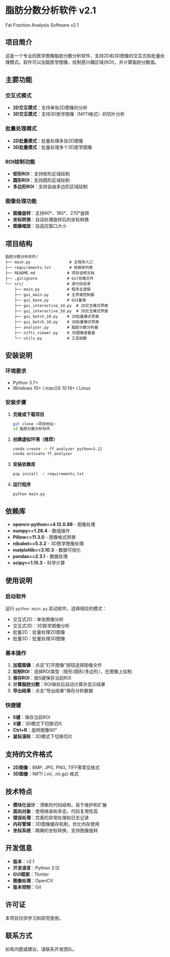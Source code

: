 # 脂肪分数分析软件 v2.1

Fat Fraction Analysis Software v2.1

## 项目简介

这是一个专业的医学图像脂肪分数分析软件，支持2D和3D图像的交互式和批量处理模式。软件可以加载医学图像，绘制感兴趣区域(ROI)，并计算脂肪分数值。

## 主要功能

### 交互式模式
- **2D交互模式**：支持单张2D图像的分析
- **3D交互模式**：支持3D医学图像（NIfTI格式）的切片分析

### 批量处理模式
- **2D批量模式**：批量处理多张2D图像
- **3D批量模式**：批量处理多个3D医学图像

### ROI绘制功能
- **矩形ROI**：支持矩形区域绘制
- **圆形ROI**：支持圆形区域绘制
- **多边形ROI**：支持自由多边形区域绘制

### 图像处理功能
- **图像旋转**：支持90°、180°、270°旋转
- **坐标转换**：自动处理旋转后的坐标转换
- **图像缩放**：自适应窗口大小

## 项目结构

```
脂肪分数分析软件/
├── main.py                 # 主程序入口
├── requirements.txt        # 依赖库列表
├── README.md              # 项目说明文档
├── .gitignore             # Git忽略文件
└── src/                   # 源代码目录
    ├── main.py            # 程序主逻辑
    ├── gui_main.py        # 主界面控制器
    ├── gui_base.py        # GUI基类
    ├── gui_interactive_2d.py  # 2D交互模式界面
    ├── gui_interactive_3d.py  # 3D交互模式界面
    ├── gui_batch_2d.py    # 2D批量模式界面
    ├── gui_batch_3d.py    # 3D批量模式界面
    ├── analyzer.py        # 脂肪分数分析器
    ├── nifti_viewer.py    # 3D图像查看器
    └── utils.py           # 工具函数
```

## 安装说明

### 环境要求
- Python 3.7+
- Windows 10+ / macOS 10.14+ / Linux

### 安装步骤

1. **克隆或下载项目**
   ```bash
   git clone <项目地址>
   cd 脂肪分数分析软件
   ```

2. **创建虚拟环境（推荐）**
   ```bash
   conda create -n ff_analyzer python=3.12
   conda activate ff_analyzer
   ```

3. **安装依赖库**
   ```bash
   pip install -r requirements.txt
   ```

4. **运行程序**
   ```bash
   python main.py
   ```

## 依赖库

- **opencv-python==4.12.0.88** - 图像处理
- **numpy==1.26.4** - 数组操作
- **Pillow==11.3.0** - 图像格式转换
- **nibabel==5.3.2** - 3D医学图像处理
- **matplotlib==3.10.3** - 数据可视化
- **pandas==2.3.1** - 数据处理
- **scipy==1.15.3** - 科学计算

## 使用说明

### 启动软件
运行 `python main.py` 启动软件，选择相应的模式：
- 交互式2D：单张图像分析
- 交互式3D：3D医学图像分析
- 批量2D：批量处理2D图像
- 批量3D：批量处理3D图像

### 基本操作
1. **加载图像**：点击"打开图像"按钮选择图像文件
2. **绘制ROI**：选择ROI类型（矩形/圆形/多边形），在图像上绘制
3. **保存ROI**：按S键保存当前ROI
4. **计算脂肪分数**：ROI保存后自动计算并显示结果
5. **导出结果**：点击"导出结果"保存分析数据

### 快捷键
- **S键**：保存当前ROI
- **X键**：3D模式下切换切片
- **Ctrl+R**：旋转图像90°
- **鼠标滚轮**：3D模式下切换切片

## 支持的文件格式

- **2D图像**：BMP, JPG, PNG, TIFF等常见格式
- **3D图像**：NIfTI (.nii, .nii.gz) 格式

## 技术特点

- **模块化设计**：清晰的代码结构，易于维护和扩展
- **面向对象**：使用继承和多态，代码复用性高
- **错误处理**：完善的异常处理和日志记录
- **内存管理**：3D图像缓存机制，优化内存使用
- **坐标系统**：精确的坐标转换，支持图像旋转

## 开发信息

- **版本**：v2.1
- **开发语言**：Python 3.12
- **GUI框架**：Tkinter
- **图像处理**：OpenCV
- **版本控制**：Git

## 许可证

本项目仅供学习和研究使用。

## 联系方式

如有问题或建议，请联系开发团队。
